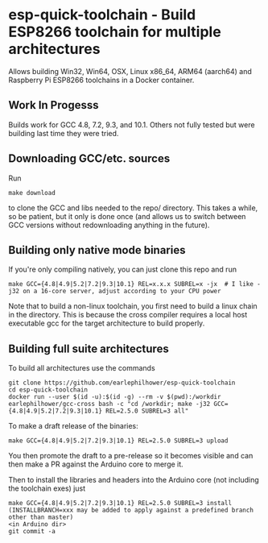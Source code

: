 # esp-quick-toolchain - Build ESP8266 toolchain for multiple architectures

Allows building Win32, Win64, OSX, Linux x86_64, ARM64 (aarch64) and Raspberry Pi ESP8266 toolchains in a Docker container.

## Work In Progesss

Builds work for GCC 4.8, 7.2, 9.3, and 10.1.  Others not fully tested but were building last time they were tried.

## Downloading GCC/etc. sources

Run
````
make download
````
to clone the GCC and libs needed to the repo/ directory.  This takes a while, so be patient, but it only is done once (and allows us to switch between GCC versions without redownloading anything in the future).

## Building only native mode binaries

If you're only compiling natively, you can just clone this repo and run
````
make GCC={4.8|4.9|5.2|7.2|9.3|10.1} REL=x.x.x SUBREL=x -jx  # I like -j32 on a 16-core server, adjust according to your CPU power
````

Note that to build a non-linux toolchain, you first need to build a linux chain in the directory.  This is because the cross compiler requires a local host executable gcc for the target architecture to build properly.

## Building full suite architectures

To build all architectures use the commands
````
git clone https://github.com/earlephilhower/esp-quick-toolchain
cd esp-quick-toolchain
docker run --user $(id -u):$(id -g) --rm -v $(pwd):/workdir earlephilhower/gcc-cross bash -c "cd /workdir; make -j32 GCC={4.8|4.9|5.2|7.2|9.3|10.1} REL=2.5.0 SUBREL=3 all"
````

To make a draft release of the binaries:
````
make GCC={4.8|4.9|5.2|7.2|9.3|10.1} REL=2.5.0 SUBREL=3 upload
````

You then promote the draft to a pre-release so it becomes visible and can then make a PR against the Arduino core to merge it.

Then to install the libraries and headers into the Arduino core (not including the toolchain exes) just
````
make GCC={4.8|4.9|5.2|7.2|9.3|10.1} REL=2.5.0 SUBREL=3 install  (INSTALLBRANCH=xxx may be added to apply against a predefined branch other than master)
<in Arduino dir>
git commit -a
````
